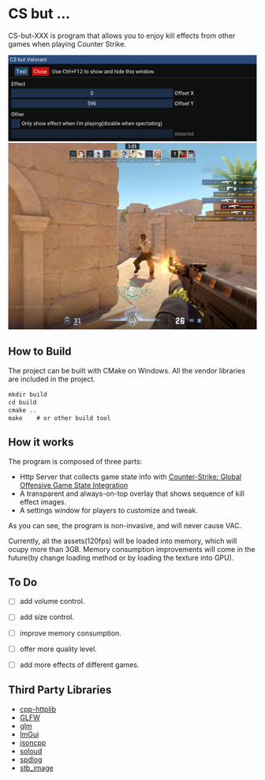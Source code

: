 # CS but ...
CS-but-XXX is program that allows you to enjoy kill effects from other games when playing Counter Strike.

![](doc/settingwindow.png)
![](doc/effect.jpg)
## How to Build
The project can be built with CMake on Windows. All the vendor libraries are included in the project.
```
mkdir build
cd build
cmake ..
make    # or other build tool
```

## How it works
The program is composed of three parts:
- Http Server that collects game state info with [Counter-Strike: Global Offensive Game State Integration](https://developer.valvesoftware.com/wiki/Counter-Strike:_Global_Offensive_Game_State_Integration)
- A transparent and always-on-top overlay that shows sequence of kill effect images.
- A settings window for players to customize and tweak.

As you can see, the program is non-invasive, and will never cause VAC.

Currently, all the assets(120fps) will be loaded into memory, which will ocupy more than 3GB. Memory consumption improvements
will come in the future(by change loading method or by loading the texture into GPU).

## To Do
- [ ] add volume control.

- [ ] add size control.

- [ ] improve memory consumption.

- [ ] offer more quality level.

- [ ] add more effects of different games.

## Third Party Libraries
- [cpp-httplib](https://github.com/yhirose/cpp-httplib)
- [GLFW](https://github.com/glfw/glfw)
- [glm](https://github.com/g-truc/glm)
- [ImGui](https://github.com/ocornut/imgui)
- [jsoncpp](https://github.com/open-source-parsers/jsoncpp)
- [soloud](https://github.com/jarikomppa/soloud)
- [spdlog](https://github.com/gabime/spdlog)
- [stb_image](https://github.com/nothings/stb)